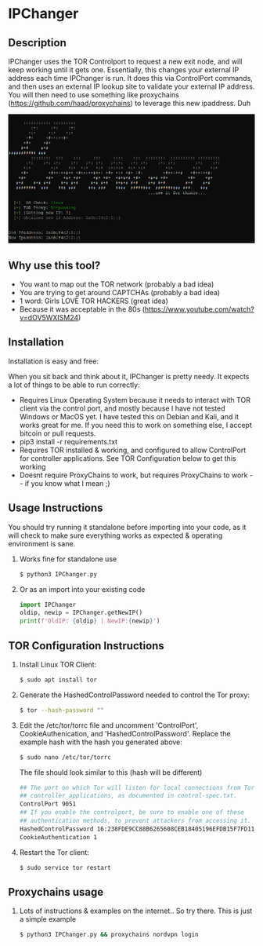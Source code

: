 # IPChanger

## Description
IPChanger uses the TOR Controlport to request a new exit node, and will keep working until it gets one.  Essentially, this changes your external IP address each time IPChanger is run.  It does this via ControlPort commands, and then uses an external IP lookup site to validate your external IP address. You will then need to use something like proxychains (https://github.com/haad/proxychains) to leverage this new ipaddress. Duh

![Image ScreenShot](img/screenshot.png)

## Why use this tool?
* You want to map out the TOR network (probably a bad idea)
* You are trying to get around CAPTCHAs (probably a bad idea)
* 1 word: Girls LOVE TOR HACKERS (great idea)
* Because it was acceptable in the 80s (https://www.youtube.com/watch?v=dOV5WXISM24)

## Installation
Installation is easy and free:

When you sit back and think about it, IPChanger is pretty needy.  It expects a lot of things to be able to run correctly:
* Requires Linux Operating System because it needs to interact with TOR client via the control port, and mostly because I have not tested Windows or MacOS yet.  I have tested this on Debian and Kali, and it works great for me. If you need this to work on something else, I accept bitcoin or pull requests. 
* pip3 install -r requirements.txt 
* Requires TOR installed & working, and configured to allow ControlPort for controller applications. See TOR Configuration below to get this working
* Doesnt require ProxyChains to work, but requires ProxyChains to work -- if you know what I mean ;)

## Usage Instructions
You should try running it standalone before importing into your code, as it will check to make sure everything works as expected & operating environment is sane.
1. Works fine for standalone use

    ```sh
    $ python3 IPChanger.py 
    ```

2. Or as an import into your existing code

    ```py
    import IPChanger
    oldip, newip = IPChanger.getNewIP()
    print(f'OldIP: {oldip} | NewIP:{newip}')
    ```


## TOR Configuration Instructions 
1. Install Linux TOR Client:

    ```sh
    $ sudo apt install tor 
    ```

2. Generate the HashedControlPassword needed to control the Tor proxy:

    ```sh
    $ tor --hash-password ""
    ```

3. Edit the /etc/tor/torrc file and uncomment 'ControlPort', CookieAuthenication, and 'HashedControlPassword'. Replace the example hash with the hash you generated above:

    ```sh
    $ sudo nano /etc/tor/torrc
    ```
   The file should look similar to this (hash will be different)
    ```sh
    ## The port on which Tor will listen for local connections from Tor
    ## controller applications, as documented in control-spec.txt.
    ControlPort 9051
    ## If you enable the controlport, be sure to enable one of these
    ## authentication methods, to prevent attackers from accessing it.
    HashedControlPassword 16:238FDE9CC88B6265608CEB18405196EFDB15F7FD1100D0663B0498D223
    CookieAuthentication 1
    ```

4. Restart the Tor client:

    ```sh
    $ sudo service tor restart
    ```

## Proxychains usage
1. Lots of instructions & examples on the internet.. So try there.  This is just a simple example 

    ```sh
    $ python3 IPChanger.py && proxychains nordvpn login 
    ```
